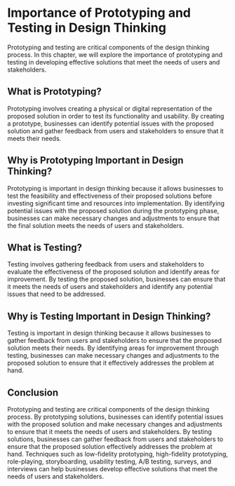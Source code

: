 Importance of Prototyping and Testing in Design Thinking
============================================================================================

Prototyping and testing are critical components of the design thinking process. In this chapter, we will explore the importance of prototyping and testing in developing effective solutions that meet the needs of users and stakeholders.

What is Prototyping?
--------------------

Prototyping involves creating a physical or digital representation of the proposed solution in order to test its functionality and usability. By creating a prototype, businesses can identify potential issues with the proposed solution and gather feedback from users and stakeholders to ensure that it meets their needs.

Why is Prototyping Important in Design Thinking?
------------------------------------------------

Prototyping is important in design thinking because it allows businesses to test the feasibility and effectiveness of their proposed solutions before investing significant time and resources into implementation. By identifying potential issues with the proposed solution during the prototyping phase, businesses can make necessary changes and adjustments to ensure that the final solution meets the needs of users and stakeholders.

What is Testing?
----------------

Testing involves gathering feedback from users and stakeholders to evaluate the effectiveness of the proposed solution and identify areas for improvement. By testing the proposed solution, businesses can ensure that it meets the needs of users and stakeholders and identify any potential issues that need to be addressed.

Why is Testing Important in Design Thinking?
--------------------------------------------

Testing is important in design thinking because it allows businesses to gather feedback from users and stakeholders to ensure that the proposed solution meets their needs. By identifying areas for improvement through testing, businesses can make necessary changes and adjustments to the proposed solution to ensure that it effectively addresses the problem at hand.

Conclusion
----------

Prototyping and testing are critical components of the design thinking process. By prototyping solutions, businesses can identify potential issues with the proposed solution and make necessary changes and adjustments to ensure that it meets the needs of users and stakeholders. By testing solutions, businesses can gather feedback from users and stakeholders to ensure that the proposed solution effectively addresses the problem at hand. Techniques such as low-fidelity prototyping, high-fidelity prototyping, role-playing, storyboarding, usability testing, A/B testing, surveys, and interviews can help businesses develop effective solutions that meet the needs of users and stakeholders.
